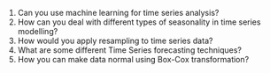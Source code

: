 1. Can you use machine learning for time series analysis?
2. How can you deal with different types of seasonality in time series modelling?
3. How would you apply resampling to time series data?
4. What are some different Time Series forecasting techniques?
5. How you can make data normal using Box-Cox transformation?
